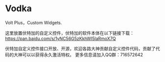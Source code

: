 # Vodka
Volt Plus，Custom Widgets.

这里放置伏特加的自定义控件，伏特加的软件本体在以下链接下载：
https://pan.baidu.com/s/1yNC56G5zKkhWI5laRmoX7Q

伏特加自定义控件接口开放、开源，欢迎各路大神贡献自定义控件代码，贡献了代码的大神可以以获得永久激活特权。
更多信息请加入QQ群：716572642
